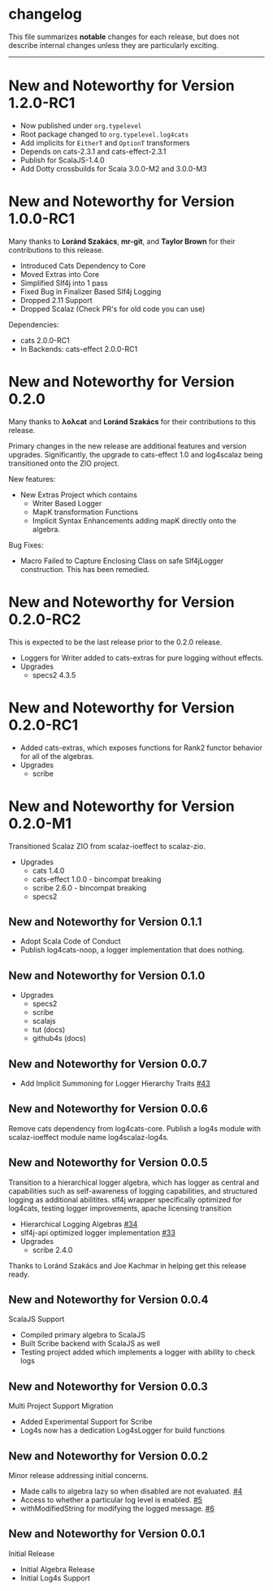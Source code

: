 # changelog

This file summarizes **notable** changes for each release, but does not describe internal changes unless they are particularly exciting.

----

# <a name="1.2.0-RC1"></a>New and Noteworthy for Version 1.2.0-RC1

- Now published under `org.typelevel`
- Root package changed to `org.typelevel.log4cats`
- Add implicits for `EitherT` and `OptionT` transformers
- Depends on cats-2.3.1 and cats-effect-2.3.1
- Publish for ScalaJS-1.4.0
- Add Dotty crossbuilds for Scala 3.0.0-M2 and 3.0.0-M3

# <a name="1.0.0-RC1"></a>New and Noteworthy for Version 1.0.0-RC1

Many thanks to **Loránd Szakács**, **mr-git**, and **Taylor Brown** for their contributions to this release.

- Introduced Cats Dependency to Core
- Moved Extras into Core
- Simplified Slf4j into 1 pass
- Fixed Bug in Finalizer Based Slf4j Logging
- Dropped 2.11 Support
- Dropped Scalaz (Check PR's for old code you can use)

Dependencies:

- cats 2.0.0-RC1
- In Backends: cats-effect 2.0.0-RC1

# <a name="0.2.0"></a>New and Noteworthy for Version 0.2.0

Many thanks to **λoλcat** and **Loránd Szakács** for their contributions to this release.

Primary changes in the new release are additional features and version upgrades.
Significantly, the upgrade to cats-effect 1.0 and log4scalaz being transitioned onto
the ZIO project.

New features:

- New Extras Project which contains
  - Writer Based Logger
  - MapK transformation Functions
  - Implicit Syntax Enhancements adding mapK directly onto the algebra.

Bug Fixes:

- Macro Failed to Capture Enclosing Class on safe Slf4jLogger construction. This has been remedied.

# <a name="0.2.0-RC2"></a>New and Noteworthy for Version 0.2.0-RC2

This is expected to be the last release prior to the 0.2.0 release.

- Loggers for Writer added to cats-extras for pure logging without effects.
- Upgrades
  - specs2 4.3.5

# <a name="0.2.0-RC1"></a>New and Noteworthy for Version 0.2.0-RC1

- Added cats-extras, which exposes functions for Rank2 functor behavior for all of the algebras.
- Upgrades
  - scribe

# <a name="0.2.0-M1"></a>New and Noteworthy for Version 0.2.0-M1

Transitioned Scalaz ZIO from scalaz-ioeffect to scalaz-zio. 

- Upgrades
  - cats 1.4.0
  - cats-effect 1.0.0 - bincompat breaking
  - scribe 2.6.0 - bincompat breaking
  - specs2
  
## <a name="0.1.1"></a>New and Noteworthy for Version 0.1.1

- Adopt Scala Code of Conduct
- Publish log4cats-noop, a logger implementation that does nothing.
  
## <a name="0.1.0"></a>New and Noteworthy for Version 0.1.0

- Upgrades
  - specs2
  - scribe
  - scalajs
  - tut (docs)
  - github4s (docs)

## <a name="0.0.7"></a>New and Noteworthy for Version 0.0.7

- Add Implicit Summoning for Logger Hierarchy Traits [#43](https://github.com/ChristopherDavenport/log4cats/pull/43)

## <a name="0.0.6"></a>New and Noteworthy for Version 0.0.6

Remove cats dependency from log4cats-core. Publish a log4s module with scalaz-ioeffect module name log4scalaz-log4s.

## <a name="0.0.5"></a>New and Noteworthy for Version 0.0.5

Transition to a hierarchical logger algebra, which has logger as central and capabilities such as self-awareness of logging capabilities, and structured logging as additional abilitites. slf4j wrapper specifically optimized for log4cats, testing logger improvements, apache licensing transition

- Hierarchical Logging Algebras [#34](https://github.com/ChristopherDavenport/log4cats/pull/34)
- slf4j-api optimized logger implementation [#33](https://github.com/ChristopherDavenport/log4cats/pull/33)
- Upgrades
  - scribe 2.4.0

Thanks to Loránd Szakács and Joe Kachmar in helping get this release ready.

## <a name="0.0.4"></a>New and Noteworthy for Version 0.0.4

ScalaJS Support

- Compiled primary algebra to ScalaJS
- Built Scribe backend with ScalaJS as well
- Testing project added which implements a logger with ability to check logs

## <a name="0.0.3"></a>New and Noteworthy for Version 0.0.3

Multi Project Support Migration

- Added Experimental Support for Scribe
- Log4s now has a dedication Log4sLogger for build functions

## <a name="0.0.2"></a>New and Noteworthy for Version 0.0.2

Minor release addressing initial concerns.

- Made calls to algebra lazy so when disabled are not evaluated. [#4](https://github.com/ChristopherDavenport/log4cats/pull/4)
- Access to whether a particular log level is enabled. [#5](https://github.com/ChristopherDavenport/log4cats/pull/5)
- withModifiedString for modifying the logged message. [#6](https://github.com/ChristopherDavenport/log4cats/pull/6)

## <a name="0.0.1"></a>New and Noteworthy for Version 0.0.1

Initial Release

- Initial Algebra Release
- Initial Log4s Support
